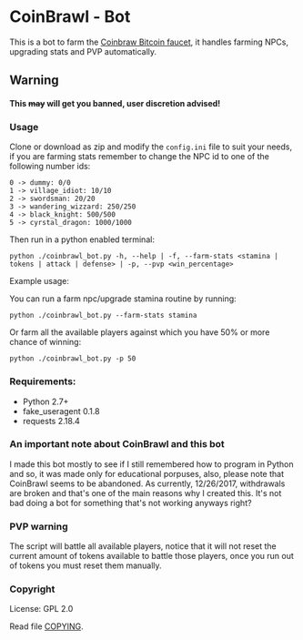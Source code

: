 ﻿# CoinBrawl - Bot

This is a bot to farm the [Coinbraw Bitcoin faucet](https://coinbrawl.com), it handles farming NPCs, upgrading stats and PVP automatically.

## Warning

#### This ~~may~~ will get you banned, user discretion advised!

### Usage

Clone or download as zip and modify the `config.ini` file to suit your needs, if you are farming stats remember to change the NPC id to one of the following number ids:

```
0 -> dummy: 0/0
1 -> village_idiot: 10/10
2 -> swordsman: 20/20
3 -> wandering_wizzard: 250/250
4 -> black_knight: 500/500
5 -> cyrstal_dragon: 1000/1000
```

Then run in a python enabled terminal:

```batch
python ./coinbrawl_bot.py -h, --help | -f, --farm-stats <stamina | tokens | attack | defense> | -p, --pvp <win_percentage>
```

Example usage:

You can run a farm npc/upgrade stamina routine by running:
```batch
python ./coinbrawl_bot.py --farm-stats stamina
```

Or farm all the available players against which you have 50% or more chance of winning:
```batch
python ./coinbrawl_bot.py -p 50
```

### Requirements:

 * Python 2.7+
 * fake_useragent 0.1.8
 * requests 2.18.4

### An important note about CoinBrawl and this bot

I made this bot mostly to see if I still remembered how to program in Python and so, it was made only for educational porpuses, also, please note that CoinBrawl seems to be abandoned. As currently, 12/26/2017, withdrawals are broken and that's one of the main reasons why I created this. It's not bad doing a bot for something that's not working anyways right?

### PVP warning

The script will battle all available players, notice that it will not reset the current amount of tokens available to battle those players, once you run out of tokens you must reset them manually.

### Copyright

License: GPL 2.0

Read file [COPYING](COPYING).
